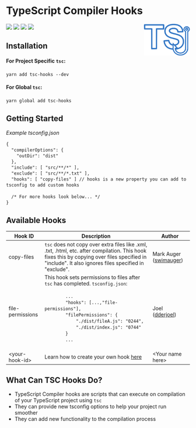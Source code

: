 # TypeScript Compiler Hooks

<img align="right" width="25%" src="./icon.png">

![](https://img.shields.io/npm/dw/tsc-hooks?color=3478C6&style=for-the-badge)
![](https://img.shields.io/npm/v/tsc-hooks?color=82ABDC&style=for-the-badge)
![](https://img.shields.io/github/repo-size/swimauger/tsc-hooks?color=DDDDDD&label=Size&style=for-the-badge)
![](https://img.shields.io/github/license/swimauger/tsc-hooks?color=FFFFFF&style=for-the-badge)

## **Installation**
#### **For Project Specific `tsc`:**
`yarn add tsc-hooks --dev`
#### **For Global `tsc`:**
`yarn global add tsc-hooks`

## Getting Started
*Example tsconfig.json*
```json5
{
  "compilerOptions": {
    "outDir": "dist"
  },
  "include": [ "src/**/*" ],
  "exclude": [ "src/**/*.txt" ],
  "hooks": [ "copy-files" ] // hooks is a new property you can add to tsconfig to add custom hooks
  
  /* For more hooks look below... */
}
```

## Available Hooks
<table width="100%">
  <thead>
    <th>Hook ID</th>
    <th>Description</th>
    <th>Author</th>
  </thead>
  <tbody>
    <tr>
      <td>copy-files</td>
      <td>
        <code>tsc</code> does not copy over extra files like .xml, .txt, .html, etc. after compilation.
        This hook fixes this by copying over files specified in "include". It also ignores files specified in "exclude".
      </td>
      <td>Mark Auger (<a href="https://github.com/swimauger">swimauger</a>)</td>
    </tr>
    <tr>
      <td>file-permissions</td>
      <td>
        This hook sets permissions to files after <code>tsc</code> has completed.
        <code>tsconfig.json</code>:</br>
        <code>
        ...
        "hooks": [...,"file-permissions"],
        "filePermissions": {
            "./dist/fileA.js": "0244",
            "./dist/index.js": "0744"
        }
        ...
        </code>
      </td>
      <td>Joel (<a href="https://github.com/dderjoel">dderjoel</a>)</td>
    </tr>
    <tr>
      <td>&lt;your-hook-id&gt;</td>
      <td>Learn how to create your own hook <a href="./docs/CONTRIBUTING.md">here</a></td>
      <td>&lt;Your name here&gt;</td>
    </tr>
  </tbody>
</table>

## What Can TSC Hooks Do?
- TypeScript Compiler hooks are scripts that can execute on compilation of your TypeScript project using `tsc`
- They can provide new tsconfig options to help your project run smoother
- They can add new functionality to the compilation process
